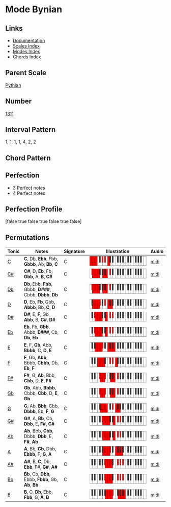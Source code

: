 # Mode Bynian

## Links

- [Documentation](README.md)
- [Scales Index](Scales.md)
- [Modes Index](Modes.md)
- [Chords Index](Chords.md)

## Parent Scale

[Pythian](ScalePythian.md)

## Number

[1311](https://ianring.com/musictheory/scales/1311)

## Interval Pattern

1, 1, 1, 1, 4, 2, 2

## Chord Pattern



## Perfection

- 3 Perfect notes
- 4 Perfect notes

## Perfection Profile

[false true false true false true false]

## Permutations

| Tonic | Notes | Signature | Illustration | Audio |
|-------|-------|-----------|--------------|-------|
| [C](ModeCNaturalBynian.md) | **C**, Db, **Ebb**, Fbb, **Gbbb**, Ab, **Bb**, **C** | C | ![CNaturalBynian](ModeCNaturalBynian.png) | [midi](https://github.com/edipermadi/music/blob/main/docs/ModeCNaturalBynian.mid?raw=true) |
| [C#](ModeCSharpBynian.md) | **C#**, D, **Eb**, Fb, **Gbb**, A, **B**, **C#** | C | ![CSharpBynian](ModeCSharpBynian.png) | [midi](https://github.com/edipermadi/music/blob/main/docs/ModeCSharpBynian.mid?raw=true) |
| [Db](ModeDFlatBynian.md) | **Db**, Ebb, **Fbb**, Gbbb, **D###**, Cbbb, **Dbbb**, **Db** | C | ![DFlatBynian](ModeDFlatBynian.png) | [midi](https://github.com/edipermadi/music/blob/main/docs/ModeDFlatBynian.mid?raw=true) |
| [D](ModeDNaturalBynian.md) | **D**, Eb, **Fb**, Gbb, **Abbb**, Bb, **C**, **D** | C | ![DNaturalBynian](ModeDNaturalBynian.png) | [midi](https://github.com/edipermadi/music/blob/main/docs/ModeDNaturalBynian.mid?raw=true) |
| [D#](ModeDSharpBynian.md) | **D#**, E, **F**, Gb, **Abb**, B, **C#**, **D#** | C | ![DSharpBynian](ModeDSharpBynian.png) | [midi](https://github.com/edipermadi/music/blob/main/docs/ModeDSharpBynian.mid?raw=true) |
| [Eb](ModeEFlatBynian.md) | **Eb**, Fb, **Gbb**, Abbb, **E###**, Cb, **Db**, **Eb** | C | ![EFlatBynian](ModeEFlatBynian.png) | [midi](https://github.com/edipermadi/music/blob/main/docs/ModeEFlatBynian.mid?raw=true) |
| [E](ModeENaturalBynian.md) | **E**, F, **Gb**, Abb, **Bbbb**, C, **D**, **E** | C | ![ENaturalBynian](ModeENaturalBynian.png) | [midi](https://github.com/edipermadi/music/blob/main/docs/ModeENaturalBynian.mid?raw=true) |
| [F](ModeFNaturalBynian.md) | **F**, Gb, **Abb**, Bbbb, **Cbbb**, Db, **Eb**, **F** | C | ![FNaturalBynian](ModeFNaturalBynian.png) | [midi](https://github.com/edipermadi/music/blob/main/docs/ModeFNaturalBynian.mid?raw=true) |
| [F#](ModeFSharpBynian.md) | **F#**, G, **Ab**, Bbb, **Cbb**, D, **E**, **F#** | C | ![FSharpBynian](ModeFSharpBynian.png) | [midi](https://github.com/edipermadi/music/blob/main/docs/ModeFSharpBynian.mid?raw=true) |
| [Gb](ModeGFlatBynian.md) | **Gb**, Abb, **Bbbb**, Cbbb, **Cbb**, D, **E**, **Gb** | C | ![GFlatBynian](ModeGFlatBynian.png) | [midi](https://github.com/edipermadi/music/blob/main/docs/ModeGFlatBynian.mid?raw=true) |
| [G](ModeGNaturalBynian.md) | **G**, Ab, **Bbb**, Cbb, **Dbbb**, Eb, **F**, **G** | C | ![GNaturalBynian](ModeGNaturalBynian.png) | [midi](https://github.com/edipermadi/music/blob/main/docs/ModeGNaturalBynian.mid?raw=true) |
| [G#](ModeGSharpBynian.md) | **G#**, A, **Bb**, Cb, **Dbb**, E, **F#**, **G#** | C | ![GSharpBynian](ModeGSharpBynian.png) | [midi](https://github.com/edipermadi/music/blob/main/docs/ModeGSharpBynian.mid?raw=true) |
| [Ab](ModeAFlatBynian.md) | **Ab**, Bbb, **Cbb**, Dbbb, **Dbb**, E, **F#**, **Ab** | C | ![AFlatBynian](ModeAFlatBynian.png) | [midi](https://github.com/edipermadi/music/blob/main/docs/ModeAFlatBynian.mid?raw=true) |
| [A](ModeANaturalBynian.md) | **A**, Bb, **Cb**, Dbb, **Ebbb**, F, **G**, **A** | C | ![ANaturalBynian](ModeANaturalBynian.png) | [midi](https://github.com/edipermadi/music/blob/main/docs/ModeANaturalBynian.mid?raw=true) |
| [A#](ModeASharpBynian.md) | **A#**, B, **C**, Db, **Ebb**, F#, **G#**, **A#** | C | ![ASharpBynian](ModeASharpBynian.png) | [midi](https://github.com/edipermadi/music/blob/main/docs/ModeASharpBynian.mid?raw=true) |
| [Bb](ModeBFlatBynian.md) | **Bb**, Cb, **Dbb**, Ebbb, **Fbbb**, Gb, **Ab**, **Bb** | C | ![BFlatBynian](ModeBFlatBynian.png) | [midi](https://github.com/edipermadi/music/blob/main/docs/ModeBFlatBynian.mid?raw=true) |
| [B](ModeBNaturalBynian.md) | **B**, C, **Db**, Ebb, **Fbb**, G, **A**, **B** | C | ![BNaturalBynian](ModeBNaturalBynian.png) | [midi](https://github.com/edipermadi/music/blob/main/docs/ModeBNaturalBynian.mid?raw=true) |
